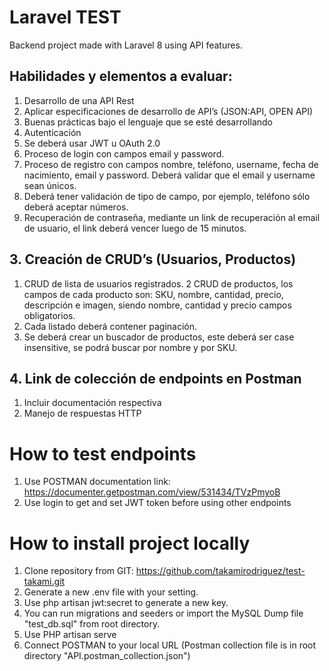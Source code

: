 # Laravel TEST

Backend project made with Laravel 8 using API features.

## Habilidades y elementos a evaluar:
1. Desarrollo de una API Rest
2. Aplicar especificaciones de desarrollo de API’s (JSON:API, OPEN API)
3. Buenas prácticas bajo el lenguaje que se esté desarrollando
4. Autenticación
5. Se deberá usar JWT u OAuth 2.0
6. Proceso de login con campos email y password.
7. Proceso de registro con campos nombre, teléfono, username, fecha de nacimiento, email y
password. Deberá validar que el email y username sean únicos.
8. Deberá tener validación de tipo de campo, por ejemplo, teléfono sólo deberá aceptar números.
9. Recuperación de contraseña, mediante un link de recuperación al email de usuario, el link deberá
vencer luego de 15 minutos.

## 3. Creación de CRUD’s (Usuarios, Productos)
1. CRUD de lista de usuarios registrados.
2 CRUD de productos, los campos de cada producto son: SKU, nombre, cantidad, precio,
descripción e imagen, siendo nombre, cantidad y precio campos obligatorios.
3. Cada listado deberá contener paginación.
4. Se deberá crear un buscador de productos, este deberá ser case insensitive, se podrá buscar por
nombre y por SKU.

## 4. Link de colección de endpoints en Postman
1. Incluir documentación respectiva
2. Manejo de respuestas HTTP

# How to test endpoints
1. Use POSTMAN documentation link:  https://documenter.getpostman.com/view/531434/TVzPmyoB
2. Use login to get and set JWT token before using other endpoints

# How to install project locally
1. Clone repository from GIT: https://github.com/takamirodriguez/test-takami.git
2. Generate a new .env file with your setting.
3. Use php artisan jwt:secret to generate a new key.
4. You can run migrations and seeders or import the MySQL Dump file "test_db.sql" from root directory.
5. Use PHP artisan serve
6. Connect POSTMAN to your local URL (Postman collection file is in root directory "API.postman_collection.json") 

